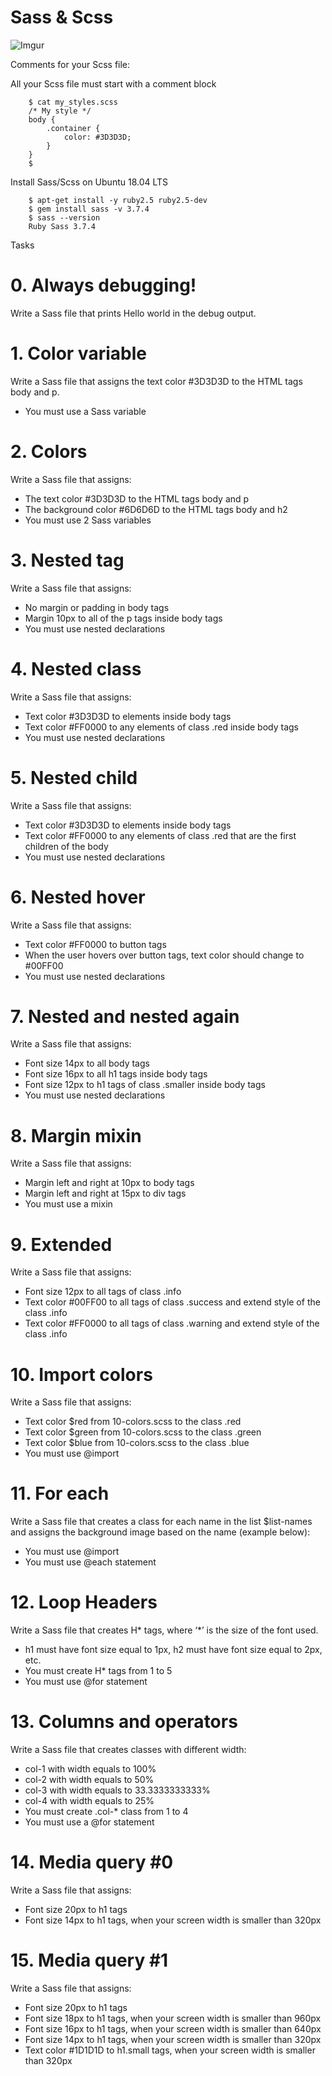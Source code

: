 # Sass & Scss
![Imgur](https://i.imgur.com/Lfsq7T1.png)

Comments for your Scss file:

All your Scss file must start with a comment block

        $ cat my_styles.scss
        /* My style */
        body {
            .container {
                color: #3D3D3D;
            }
        }
        $

Install Sass/Scss on Ubuntu 18.04 LTS

        $ apt-get install -y ruby2.5 ruby2.5-dev
        $ gem install sass -v 3.7.4
        $ sass --version
        Ruby Sass 3.7.4


Tasks

# 0. Always debugging!

Write a Sass file that prints Hello world in the debug output.

# 1. Color variable

Write a Sass file that assigns the text color #3D3D3D to the HTML tags body and p.

  - You must use a Sass variable

# 2. Colors

Write a Sass file that assigns:

  - The text color #3D3D3D to the HTML tags body and p
  - The background color #6D6D6D to the HTML tags body and h2
  - You must use 2 Sass variables

# 3. Nested tag

Write a Sass file that assigns:

  - No margin or padding in body tags
  - Margin 10px to all of the p tags inside body tags
  - You must use nested declarations

# 4. Nested class

Write a Sass file that assigns:

  - Text color #3D3D3D to elements inside body tags
  - Text color #FF0000 to any elements of class .red inside body tags
  - You must use nested declarations

# 5. Nested child

Write a Sass file that assigns:

  - Text color #3D3D3D to elements inside body tags
  - Text color #FF0000 to any elements of class .red that are the first children of the body
  - You must use nested declarations

# 6. Nested hover

Write a Sass file that assigns:

  - Text color #FF0000 to button tags
  - When the user hovers over button tags, text color should change to #00FF00
  - You must use nested declarations

# 7. Nested and nested again

Write a Sass file that assigns:

  - Font size 14px to all body tags
  - Font size 16px to all h1 tags inside body tags
  - Font size 12px to h1 tags of class .smaller inside body tags
  - You must use nested declarations


# 8. Margin mixin

Write a Sass file that assigns:

  - Margin left and right at 10px to body tags
  - Margin left and right at 15px to div tags
  - You must use a mixin


# 9. Extended

Write a Sass file that assigns:

  - Font size 12px to all tags of class .info
  - Text color #00FF00 to all tags of class .success and extend style of the class .info
  - Text color #FF0000 to all tags of class .warning and extend style of the class .info


# 10. Import colors

Write a Sass file that assigns:

  - Text color $red from 10-colors.scss to the class .red
  - Text color $green from 10-colors.scss to the class .green
  - Text color $blue from 10-colors.scss to the class .blue
  - You must use @import


# 11. For each

Write a Sass file that creates a class for each name in the list $list-names and assigns the background image based on the name (example below):

  - You must use @import
  - You must use @each statement


# 12. Loop Headers

Write a Sass file that creates H* tags, where ‘*’ is the size of the font used.

  - h1 must have font size equal to 1px, h2 must have font size equal to 2px, etc.
  - You must create H* tags from 1 to 5
  - You must use @for statement

# 13. Columns and operators

Write a Sass file that creates classes with different width:

  - col-1 with width equals to 100%
  - col-2 with width equals to 50%
  - col-3 with width equals to 33.3333333333%
  - col-4 with width equals to 25%
  - You must create .col-* class from 1 to 4
  - You must use a @for statement


# 14. Media query #0

Write a Sass file that assigns:

  - Font size 20px to h1 tags
  - Font size 14px to h1 tags, when your screen width is smaller than 320px

# 15. Media query #1

Write a Sass file that assigns:

  - Font size 20px to h1 tags
  - Font size 18px to h1 tags, when your screen width is smaller than 960px
  - Font size 16px to h1 tags, when your screen width is smaller than 640px
  - Font size 14px to h1 tags, when your screen width is smaller than 320px
  - Text color #1D1D1D to h1.small tags, when your screen width is smaller than 320px
